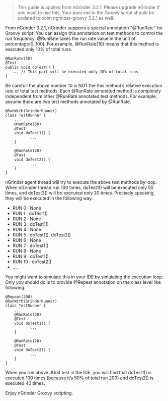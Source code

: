>This guide is applied from nGrinder 3.2.1. Please upgrade nGrinder if you want to use this. Your pom.xml in the Groovy script should be updated to point ngrinder-groovy 3.2.1 as well.

From nGrinder 3.2.1, nGrinder supports a special annotation "@RunRate" for Groovy script. You can assign this annotation on test methods to control the run frequency. @RunRate takes the run rate value in the unit of percentage(0..100). For example, @RunRate(10) means that this method is executed only 10% of total runs.

```
@RunRate(10)
@Test
public void doTest() {
   ... // This part will be executed only 10% of total runs
}
```

Be careful! the above number 10  is NOT the this method’s relative execution rate of total test methods. Each @RunRate annotated method is completely independent from other @RunRate annotated test methods. For example, assume there are two test methods annotated by @RunRate.

```
@RunWith(GrinderRunner)
class TestRunner {
    ...
    @RunRate(50)
    @Test
    void doTest1() {
           ...
    }
 
    @RunRate(20)
    @Test
    void doTest2() {
           ...
    }
}
```

nGrinder agent thread will try to execute the above test methods by loop. When nGrinder thread run 100 times, doTest1() will be executed only 50 times, and doTest2() will be executed only 20 times.  Precisely speaking, they will be executed in the following way.
- RUN 0 : None
- RUN 1 : doTest1()
- RUN 2 : None
- RUN 3 : doTest1()
- RUN 4 : None
- RUN 5 : doTest1(), doTest2()
- RUN 6 : None
- RUN 7 : doTest1()
- RUN 8 : None
- RUN 9 : doTest1()
- RUN 10 : doTest2()
-  ….

You might want to simulate this in your IDE by simulating the execution loop. Only you should do is to provide @Repeat annotation on the class level like following.
```
@Repeat(200)
@RunWith(GrinderRunner)
class TestRunner {
    ...
    @RunRate(50)
    @Test
    void doTest1() {
           ...
    }
 
    @RunRate(20)
    @Test
    void doTest2() {
           ...
    }
}
```

When you run above JUnit test in the IDE, you will find that doTest1() is executed 100 times (because it’s 50% of total run 200) and doTest2() is executed 40 times.

Enjoy nGrinder Groovy scripting.